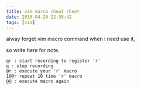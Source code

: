 ```yaml
---
title: vim marco cheat sheet
date: 2016-04-20 22:38:42
tags: [vim]
---
```


alway forget vim macro command when i need use it,

so write here for note.
<!--more-->

    qr : start recording to register 'r'
    q : stop recording
    @r : execute your 'r' macro
    10@r repeat 10 time 'r' macro
    @@ : execute macro again

